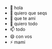 - 👋 hola
- 👀 quiero que seqs
- 🌱 que te ami
- 💞️ quiero todo 
- 📫 todo
- 😄 con vos
- ⚡ mami

<!---
JF230499/JF230499 is a ✨ special ✨ repository because its `README.md` (this file) appears on your GitHub profile.
You can click the Preview link to take a look at your changes.
--->
